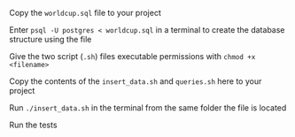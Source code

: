 Copy the `worldcup.sql` file to your project

Enter `psql -U postgres < worldcup.sql` in a terminal to create the database structure using the file

Give the two script (`.sh`) files executable permissions with `chmod +x <filename>`

Copy the contents of the `insert_data.sh` and `queries.sh` here to your project

Run `./insert_data.sh` in the terminal from the same folder the file is located

Run the tests

